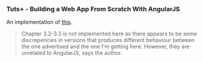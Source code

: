 ### Tuts+ - Building a Web App From Scratch With AngularJS

An implementation of [this][].

> Chapter 3.2-3.3 is not implemented here as there appears to be some discrepencies in versions that produces different behaviour between the one advertised and the one I'm getting here. However, they are unrelated to AngularJS, says the author.


[this]: http://code.tutsplus.com/articles/new-course-building-a-web-app-from-scratch-with-angularjs--cms-22300